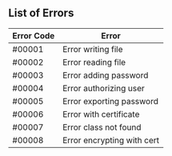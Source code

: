 ## List of Errors

| Error Code | Error |
|------------|-------|
| #00001 | Error writing file |
| #00002 | Error reading file |
| #00003 | Error adding password |
| #00004 | Error authorizing user |
| #00005 | Error exporting password |
| #00006 | Error with certificate |
| #00007 | Error class not found |
| #00008 | Error encrypting with cert |